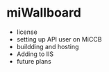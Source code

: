 # miWallboard

- license
- setting up API user on MiCCB
- buildding and hosting
- Adding to IIS
- future plans

